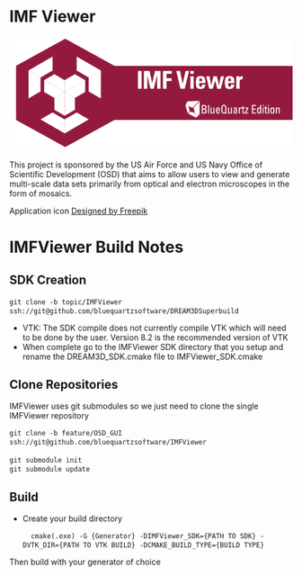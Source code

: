 # IMF Viewer #
![](Resources/OpenSourceEdition/splash/IMFViewer_splash.png)

This project is sponsored by the US Air Force and US Navy Office of Scientific Development (OSD) that aims to allow users to view and generate multi-scale data sets primarily from optical and electron microscopes in the form of mosaics.

Application icon [Designed by Freepik](https://www.freepik.com/free-vector/set-of-abstract-modern-logos_1051962.htm)

# IMFViewer Build Notes #

## SDK Creation ##

    git clone -b topic/IMFViewer ssh://git@github.com/bluequartzsoftware/DREAM3DSuperbuild

+ VTK: The SDK compile does not currently compile VTK which will need to be done by the user. Version 8.2 is the recommended version of VTK
+ When complete go to the IMFViewer SDK directory that you setup and rename the DREAM3D_SDK.cmake file to IMFViewer_SDK.cmake

## Clone Repositories ##

IMFViewer uses git submodules so we just need to clone the single IMFViewer repository

    git clone -b feature/OSD_GUI ssh://git@github.com/bluequartzsoftware/IMFViewer

    git submodule init
    git submodule update

## Build ##

+ Create your build directory

        cmake(.exe) -G {Generator} -DIMFViewer_SDK={PATH TO SDK} -DVTK_DIR={PATH TO VTK BUILD} -DCMAKE_BUILD_TYPE={BUILD TYPE}

Then build with your generator of choice

